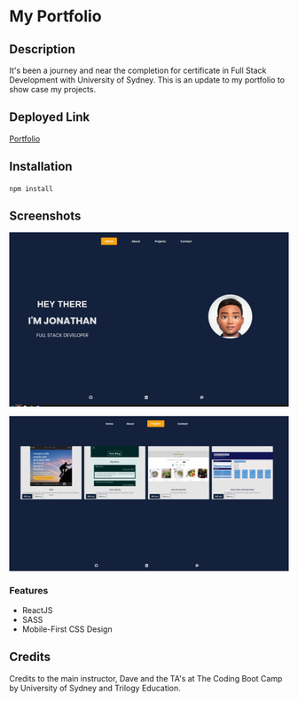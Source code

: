 # My Portfolio

## Description

It's been a journey and near the completion for certificate in Full Stack Development with University of Sydney. This is an update to my portfolio to show case my projects.

## Deployed Link

[Portfolio](https://jcarait.dev/)

## Installation

`npm install`

## Screenshots

![home page](./home.JPG)

![project page](./projects-page.JPG)

### Features

- ReactJS
- SASS
- Mobile-First CSS Design

## Credits

Credits to the main instructor, Dave and the TA's at The Coding Boot Camp by University of Sydney and Trilogy Education.

